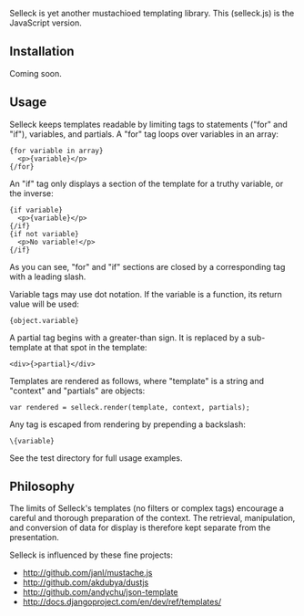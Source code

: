 Selleck is yet another mustachioed templating library.  This (selleck.js) 
is the JavaScript version.


Installation
------------

Coming soon.


Usage
-----

Selleck keeps templates readable by limiting tags to statements ("for" and
"if"), variables, and partials.  A "for" tag loops over variables in an array:

    {for variable in array}
      <p>{variable}</p>
    {/for}

An "if" tag only displays a section of the template for a truthy variable, or
the inverse:

    {if variable}
      <p>{variable}</p>
    {/if}
    {if not variable}
      <p>No variable!</p>
    {/if}

As you can see, "for" and "if" sections are closed by a corresponding tag with
a leading slash. 

Variable tags may use dot notation.  If the variable is a function, its return
value will be used:  

    {object.variable}

A partial tag begins with a greater-than sign.  It is replaced by a
sub-template at that spot in the template:

    <div>{>partial}</div>

Templates are rendered as follows, where "template" is a string and "context"
and "partials" are objects:

    var rendered = selleck.render(template, context, partials);

Any tag is escaped from rendering by prepending a backslash:

    \{variable}

See the test directory for full usage examples.


Philosophy
----------

The limits of Selleck's templates (no filters or complex tags) encourage a
careful and thorough preparation of the context.  The retrieval, manipulation,
and conversion of data for display is therefore kept separate from the 
presentation.

Selleck is influenced by these fine projects:

* http://github.com/janl/mustache.js
* http://github.com/akdubya/dustjs
* http://github.com/andychu/json-template
* http://docs.djangoproject.com/en/dev/ref/templates/
